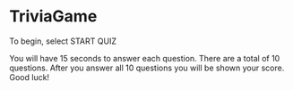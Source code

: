 # TriviaGame

To begin, select START QUIZ

You will have 15 seconds to answer each question. 
There are a total of 10 questions.
After you answer all 10 questions you will be shown your score.
Good luck!
